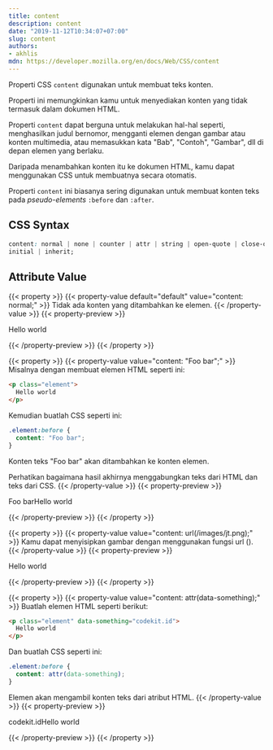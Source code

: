 ```yaml
---
title: content
description: content
date: "2019-11-12T10:34:07+07:00"
slug: content
authors:
- akhlis
mdn: https://developer.mozilla.org/en/docs/Web/CSS/content
---
```


Properti CSS `content` digunakan untuk membuat teks konten.

Properti ini memungkinkan kamu untuk menyediakan konten yang tidak termasuk dalam dokumen HTML.

Properti `content` dapat berguna untuk melakukan hal-hal seperti, menghasilkan judul bernomor, mengganti elemen dengan
gambar atau konten multimedia, atau memasukkan kata "Bab", "Contoh", "Gambar", dll di depan elemen yang berlaku.

Daripada menambahkan konten itu ke dokumen HTML, kamu dapat menggunakan CSS untuk membuatnya secara otomatis.

Properti `content` ini biasanya sering digunakan untuk membuat konten teks pada _pseudo-elements_ `:before` dan
`:after`.

## CSS Syntax
```css
content: normal | none | counter | attr | string | open-quote | close-quote | no-open-quote | no-close-quote | url |
initial | inherit;
```

## Attribute Value

{{< property >}}
{{< property-value default="default" value="content: normal;" >}}
Tidak ada konten yang ditambahkan ke elemen.
{{< /property-value >}}
{{< property-preview >}}
<div class="property__example content p-4" id="content-normal">
  <p data-something="cssreference">Hello world</p>
</div>
{{< /property-preview >}}
{{< /property >}}

{{< property >}}
{{< property-value value="content: &quot;Foo bar&quot;;" >}}
Misalnya dengan membuat elemen HTML seperti ini:
```html
<p class="element">
  Hello world
</p>
```
Kemudian buatlah CSS seperti ini:
```css
.element:before {
  content: "Foo bar";
}
```

Konten teks "Foo bar" akan ditambahkan ke konten elemen.

Perhatikan bagaimana hasil akhirnya menggabungkan teks dari HTML dan teks dari CSS.
{{< /property-value >}}
{{< property-preview >}}
<div class="property__example content p-4" id="content-foo-bar">
  <p data-something="cssreference">Hello world</p>
</div>
{{< /property-preview >}}
{{< /property >}}

{{< property >}}
{{< property-value value="content: url(/images/jt.png);" >}}
Kamu dapat menyisipkan gambar dengan menggunakan fungsi url ().
{{< /property-value >}}
{{< property-preview >}}
<div class="property__example content p-4" id="content-urlimagesjtpng">
  <p data-something="cssreference">Hello world</p>
</div>
{{< /property-preview >}}
{{< /property >}}

{{< property >}}
{{< property-value value="content: attr(data-something);" >}}
Buatlah elemen HTML seperti berikut:
```html
<p class="element" data-something="codekit.id">
  Hello world
</p>
```
Dan buatlah CSS seperti ini:
```css
.element:before {
  content: attr(data-something);
}
```

Elemen akan mengambil konten teks dari atribut HTML.
{{< /property-value >}}
{{< property-preview >}}
<div class="property__example content p-4" id="content-attrdata-something">
  <p data-something="codekit.id">Hello world</p>
</div>
{{< /property-preview >}}
{{< /property >}}

<style type="text/css">
  .content p:before {
    content: normal;
  }

  #content-normal {
    content: normal;
  }

  #content-foo-bar {
    content: "Foo bar";
  }

  #content-foo-bar p:before {
    content: "Foo bar";
  }

  #content-urlimagesjtpng p:before {
    content: url(/images/cssref/jt.png);
  }

  #content-attrdata-something {
    content: attr(data-something);
  }

  #content-attrdata-something p:before {
    content: attr(data-something);
  }
</style>